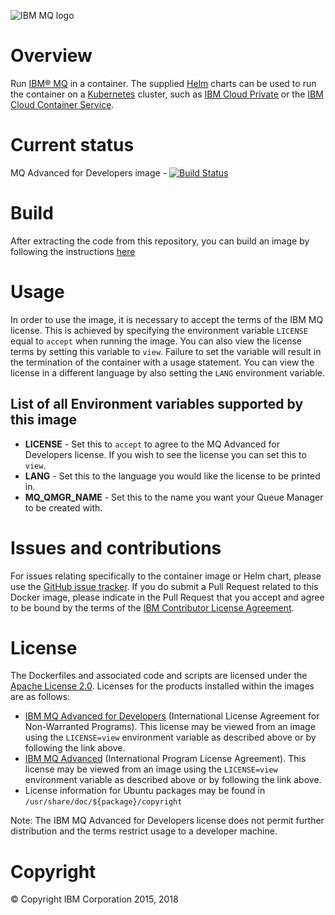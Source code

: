 ![IBM MQ logo](https://developer.ibm.com/messaging/wp-content/uploads/sites/18/2017/07/IBM-MQ-Square-200.png)

# Overview

Run [IBM® MQ](http://www-03.ibm.com/software/products/en/ibm-mq) in a container.  The supplied [Helm](https://helm.sh/) charts can be used to run the container on a [Kubernetes](https://kubernetes.io) cluster, such as [IBM Cloud Private](https://www.ibm.com/cloud-computing/products/ibm-cloud-private/) or the [IBM Cloud Container Service](https://www.ibm.com/cloud/container-service).  

# Current status
MQ Advanced for Developers image - [![Build Status](https://travis-ci.org/ibm-messaging/mq-container.svg?branch=master)](https://travis-ci.org/ibm-messaging/mq-container)

# Build
After extracting the code from this repository, you can build an image by following the instructions [here](docs/building.md)

# Usage
In order to use the image, it is necessary to accept the terms of the IBM MQ license.  This is achieved by specifying the environment variable `LICENSE` equal to `accept` when running the image.  You can also view the license terms by setting this variable to `view`. Failure to set the variable will result in the termination of the container with a usage statement.  You can view the license in a different language by also setting the `LANG` environment variable.


## List of all Environment variables supported by this image

* **LICENSE** - Set this to `accept` to agree to the MQ Advanced for Developers license. If you wish to see the license you can set this to `view`.
* **LANG** - Set this to the language you would like the license to be printed in.
* **MQ_QMGR_NAME** - Set this to the name you want your Queue Manager to be created with.


# Issues and contributions

For issues relating specifically to the container image or Helm chart, please use the [GitHub issue tracker](https://github.com/ibm-messaging/mq-container/issues). If you do submit a Pull Request related to this Docker image, please indicate in the Pull Request that you accept and agree to be bound by the terms of the [IBM Contributor License Agreement](CLA.md).


# License

The Dockerfiles and associated code and scripts are licensed under the [Apache License 2.0](http://www.apache.org/licenses/LICENSE-2.0.html).
Licenses for the products installed within the images are as follows:

 - [IBM MQ Advanced for Developers](http://www14.software.ibm.com/cgi-bin/weblap/lap.pl?la_formnum=Z125-3301-14&li_formnum=L-APIG-AKHJY4) (International License Agreement for Non-Warranted Programs). This license may be viewed from an image using the `LICENSE=view` environment variable as described above or by following the link above.
 - [IBM MQ Advanced](http://www14.software.ibm.com/cgi-bin/weblap/lap.pl?la_formnum=Z125-3301-14&li_formnum=L-APIG-AKHJJP) (International Program License Agreement). This license may be viewed from an image using the `LICENSE=view` environment variable as described above or by following the link above.
 - License information for Ubuntu packages may be found in `/usr/share/doc/${package}/copyright`

Note: The IBM MQ Advanced for Developers license does not permit further distribution and the terms restrict usage to a developer machine.

# Copyright

© Copyright IBM Corporation 2015, 2018
